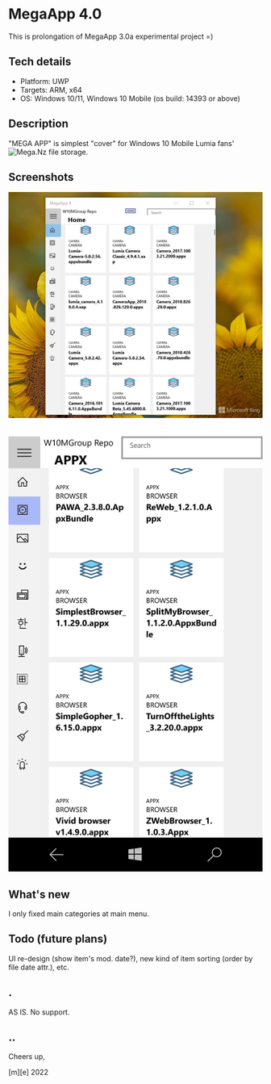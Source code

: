 # MegaApp 4.0
This is prolongation of MegaApp 3.0a experimental project =) 

## Tech details
- Platform: UWP
- Targets: ARM, x64
- OS: Windows 10/11, Windows 10 Mobile (os build: 14393 or above)

## Description
"MEGA APP" is simplest "cover" for Windows 10 Mobile Lumia fans' 
![Mega.Nz file storage](https://mega.nz/folder/SKZxnQAR#EvlQqjMIVQwoxcje9r-jAw).

## Screenshots
![Screenshot 1](Images/shot1.png)
![Screenshot 2](Images/shot2.png)

## What's new
I only fixed main categories at main menu. 

## Todo (future plans)
UI re-design (show item's mod. date?), new kind of item sorting (order by file date attr.), etc. 


## .
AS IS. No support. 

## ..
Cheers up,

  [m][e] 2022

